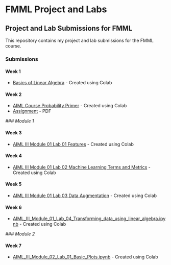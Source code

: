 # FMML Project and Labs

## Project and Lab Submissions for FMML

This repository contains my project and lab submissions for the FMML course.

### Submissions

#### Week 1
- [Basics of Linear Algebra](./Basics_of_Linear_Algebra.ipynb) - Created using Colab

#### Week 2
- [AIML Course Probability Primer](./AIML_Course_Probability_Primer.ipynb) - Created using Colab
- [Assignment](https://drive.google.com/file/d/1gDxZkQtYQBNmrYoqHwwN8HMJDO644GeB/view?usp=sharing) - PDF

*### Module 1*

#### Week 3
- [AIML III Module 01 Lab 01 Features](./AIML_III_Module_01_Lab_01_Features.ipynb) - Created using Colab

#### Week 4
- [AIML III Module 01 Lab 02 Machine Learning Terms and Metrics](./AIML_III_Module_01_Lab_02_Machine_Learning_terms_and_metrics.ipynb) - Created using Colab

#### Week 5
- [AIML III Module 01 Lab 03 Data Augmentation](./AIML_III_Module_01_Lab_03_Data_Augmentation.ipynb) - Created using Colab

#### Week 6
- [AIML_III_Module_01_Lab_04_Transforming_data_using_linear_algebra.ipynb](./AIML_III_Module_01_Lab_04_Transforming_data_using_linear_algebra.ipynb) - Created using Colab

*### Module 2*

#### Week 7
- [AIML_III_Module_02_Lab_01_Basic_Plots.ipynb](./AIML_III_Module_02_Lab_01_Basic_Plots.ipynb) - Created using Colab
